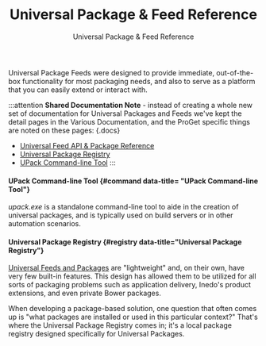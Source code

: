 ﻿---
title: Universal Package & Feed Reference
subtitle: Universal Package & Feed Reference
keywords: proget, installation

---

Universal Package Feeds were designed to provide immediate, out-of-the-box functionality for most packaging needs, and also to serve as a platform that you can easily extend or interact with.

:::attention
**Shared Documentation Note** - instead of creating a whole new set of documentation for Universal Packages and Feeds we've kept the detail pages in the Various Documentation, and the ProGet specific things are noted on these pages:
{.docs}
  - [Universal Feed API & Package Reference](/support/documentation/various/universal-packages/universal-feed-api)
  - [Universal Package Registry](/support/documentation/various/universal-packages/universal-package-registry)
  - [UPack Command-line Tool](/support/documentation/various/universal-packages/upack-reference)
:::

#### UPack Command-line Tool {#command data-title= "UPack Command-line Tool"}

*upack.exe* is a standalone command-line tool to aide in the creation of universal packages, and is typically used on build servers or in other automation scenarios.

#### Universal Package Registry {#registry data-title="Universal Package Registry"}

[Universal Feeds and Packages](/support/documentation/proget/feed-types/universal) are "lightweight" and, on their own, have very few built-in features. This design has allowed them to be utilized for all sorts of packaging problems such as application delivery, Inedo's product extensions, and even private Bower packages.

  When developing a package-based solution, one question that often comes up is "what packages are installed or used in this particular context?" That's where the Universal Package Registry comes in; it's a local package registry designed specifically for Universal Packages.
